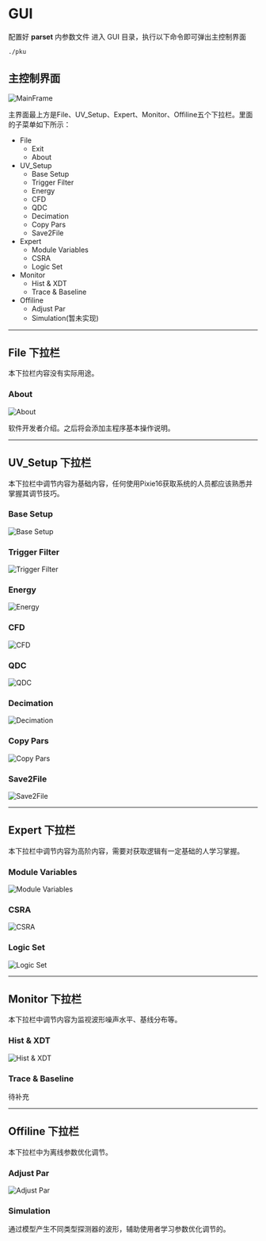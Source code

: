 <!-- GUI.md --- 
;; 
;; Description: 
;; Author: Hongyi Wu(吴鸿毅)
;; Email: wuhongyi@qq.com 
;; Created: 日 5月 13 20:23:55 2018 (+0800)
;; Last-Updated: 日 5月 13 21:16:05 2018 (+0800)
;;           By: Hongyi Wu(吴鸿毅)
;;     Update #: 4
;; URL: http://wuhongyi.cn -->

# GUI

配置好 **parset** 内参数文件
进入 GUI 目录，执行以下命令即可弹出主控制界面

```bash
./pku
```

## 主控制界面

![MainFrame](/img/mainframe.png)

主界面最上方是File、UV_Setup、Expert、Monitor、Offiline五个下拉栏。里面的子菜单如下所示：

- File
	- Exit
	- About
- UV_Setup
	- Base Setup
	- Trigger Filter
	- Energy
	- CFD
	- QDC
	- Decimation
	- Copy Pars
	- Save2File
- Expert
	- Module Variables
	- CSRA
	- Logic Set
- Monitor
	- Hist & XDT
	- Trace & Baseline
- Offiline
	- Adjust Par
	- Simulation(暂未实现)

----

## File 下拉栏

本下拉栏内容没有实际用途。

### About

![About](/img/About.png)

软件开发者介绍。之后将会添加主程序基本操作说明。

----

## UV_Setup 下拉栏

本下拉栏中调节内容为基础内容，任何使用Pixie16获取系统的人员都应该熟悉并掌握其调节技巧。

### Base Setup

![Base Setup](/img/BaseSetup.png)

### Trigger Filter

![Trigger Filter](/img/TriggerFilter.png)

### Energy

![Energy](/img/Energy.png)

### CFD

![CFD](/img/CFDPars.png)

### QDC

![QDC](/img/QDCPars.png)

### Decimation

![Decimation](/img/Decimation.png)

### Copy Pars

![Copy Pars](/img/CopyPars.png)

### Save2File

![Save2File](/img/Save2File.png)

----

## Expert 下拉栏

本下拉栏中调节内容为高阶内容，需要对获取逻辑有一定基础的人学习掌握。

### Module Variables

![Module Variables](/img/ModuleVariables.png)

### CSRA

![CSRA](/img/CSRA.png)

### Logic Set

![Logic Set](/img/LogicTrigger.png)

----

## Monitor 下拉栏

本下拉栏中调节内容为监视波形噪声水平、基线分布等。

### Hist & XDT

![Hist & XDT](/img/HistXDT.png)

### Trace & Baseline

待补充
<!-- ![Trace & Baseline](/img/) -->

----

## Offiline 下拉栏

本下拉栏中为离线参数优化调节。

### Adjust Par

![Adjust Par](/img/AdjustPar.png)

### Simulation

通过模型产生不同类型探测器的波形，辅助使用者学习参数优化调节的。




<!-- GUI.md ends here -->
